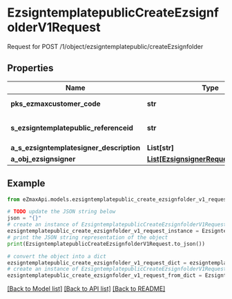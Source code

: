 # EzsigntemplatepublicCreateEzsignfolderV1Request

Request for POST /1/object/ezsigntemplatepublic/createEzsignfolder

## Properties

Name | Type | Description | Notes
------------ | ------------- | ------------- | -------------
**pks_ezmaxcustomer_code** | **str** | The Ezmaxcustomer code | 
**s_ezsigntemplatepublic_referenceid** | **str** | The referenceid of the Ezsigntemplatepublic | 
**a_s_ezsigntemplatesigner_description** | **List[str]** |  | 
**a_obj_ezsignsigner** | [**List[EzsignsignerRequestCompound]**](EzsignsignerRequestCompound.md) |  | 

## Example

```python
from eZmaxApi.models.ezsigntemplatepublic_create_ezsignfolder_v1_request import EzsigntemplatepublicCreateEzsignfolderV1Request

# TODO update the JSON string below
json = "{}"
# create an instance of EzsigntemplatepublicCreateEzsignfolderV1Request from a JSON string
ezsigntemplatepublic_create_ezsignfolder_v1_request_instance = EzsigntemplatepublicCreateEzsignfolderV1Request.from_json(json)
# print the JSON string representation of the object
print(EzsigntemplatepublicCreateEzsignfolderV1Request.to_json())

# convert the object into a dict
ezsigntemplatepublic_create_ezsignfolder_v1_request_dict = ezsigntemplatepublic_create_ezsignfolder_v1_request_instance.to_dict()
# create an instance of EzsigntemplatepublicCreateEzsignfolderV1Request from a dict
ezsigntemplatepublic_create_ezsignfolder_v1_request_from_dict = EzsigntemplatepublicCreateEzsignfolderV1Request.from_dict(ezsigntemplatepublic_create_ezsignfolder_v1_request_dict)
```
[[Back to Model list]](../README.md#documentation-for-models) [[Back to API list]](../README.md#documentation-for-api-endpoints) [[Back to README]](../README.md)


